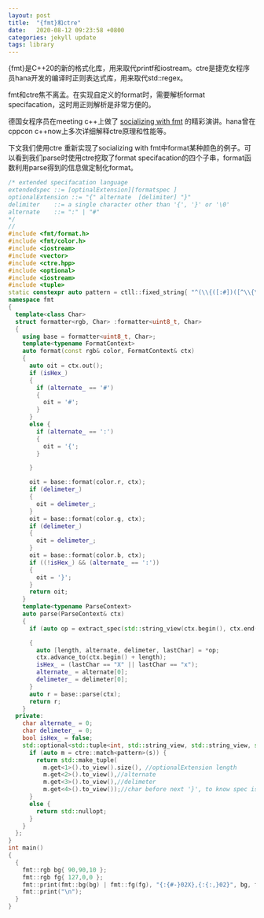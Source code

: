 ```yaml
---
layout: post
title:  "{fmt}和ctre"
date:   2020-08-12 09:23:58 +0800
categories: jekyll update
tags: library
---
```

\{fmt\}是C++20的新的格式化库，用来取代printf和iostream。ctre是捷克女程序员hana开发的编译时正则表达式库，用来取代std::regex。

fmt和ctre焦不离孟。在实现自定义的format时，需要解析format specifacation，这时用正则解析是非常方便的。

德国女程序员在meeting c\++上做了  [socializing with fmt](https://danielae.github.io/fmt-MeetingCPP/MeetingC++2018/pdf/socializing-with-fmt.pdf) 
的精彩演讲。hana曾在cppcon c++now上多次详细解释ctre原理和性能等。

下文我们使用ctre 重新实现了socializing with fmt中format某种颜色的例子。可以看到我们parse时使用ctre挖取了format specifacation的四个子串，format函数利用parse得到的信息做定制化format。

```cpp
/* extended specifacation language
extendedspec ::= [optinalExtension][formatspec ]
optionalExtension ::= "{" alternate  [delimiter] "}"
delimiter    ::= a single character other than '{', '}' or '\0'
alternate    ::= ":" | "#"
*/
//
#include <fmt/format.h>
#include <fmt/color.h>
#include <iostream>
#include <vector>
#include <ctre.hpp>
#include <optional>
#include <iostream>
#include <tuple>
static constexpr auto pattern = ctll::fixed_string{ "^(\\{([:#])([^\\{\\}\\0])?\\})?[^\\}]*(.)\\}.*$" };
namespace fmt
{
  template<class Char>
  struct formatter<rgb, Char> :formatter<uint8_t, Char>
  {
    using base = formatter<uint8_t, Char>;
    template<typename FormatContext>
    auto format(const rgb& color, FormatContext& ctx)
    {
      auto oit = ctx.out();
      if (isHex_)
      {
        if (alternate_ == '#')
        {
          oit = '#';
        }
      }
      else {
        if (alternate_ == ':')
        {
          oit = '{';
        }

      }

      oit = base::format(color.r, ctx);
      if (delimeter_)
      {
        oit = delimeter_;
      }
      oit = base::format(color.g, ctx);
      if (delimeter_)
      {
        oit = delimeter_;
      }
      oit = base::format(color.b, ctx);
      if ((!isHex_) && (alternate_ == ':'))
      {
        oit = '}';
      }
      return oit;
    }
    template<typename ParseContext>
    auto parse(ParseContext& ctx)
    {
      if (auto op = extract_spec(std::string_view(ctx.begin(), ctx.end() - ctx.begin())))

      {
        auto [length, alternate, delimeter, lastChar] = *op;
        ctx.advance_to(ctx.begin() + length);
        isHex_ = (lastChar == "X" || lastChar == "x");
        alternate_ = alternate[0];
        delimeter_ = delimeter[0];
      }
      auto r = base::parse(ctx);
      return r;
    }
  private:
    char alternate_ = 0;
    char delimeter_ = 0;
    bool isHex_ = false;
    std::optional<std::tuple<int, std::string_view, std::string_view, std::string_view>> extract_spec(std::string_view s) noexcept {
      if (auto m = ctre::match<pattern>(s)) {
        return std::make_tuple(
          m.get<1>().to_view().size(), //optionalExtension length
          m.get<2>().to_view(),//alternate
          m.get<3>().to_view(),//delimeter
          m.get<4>().to_view());//char before next '}', to know spec is Hex('x'|'X') or not.
      }
      else {
        return std::nullopt;
      }
    }
  };
}
int main()
{
  {
    fmt::rgb bg{ 90,90,10 };
    fmt::rgb fg{ 127,0,0 };
    fmt::print(fmt::bg(bg) | fmt::fg(fg), "{:{#-}02X},{:{:,}02}", bg, fg);
    fmt::print("\n");
  }
}
```